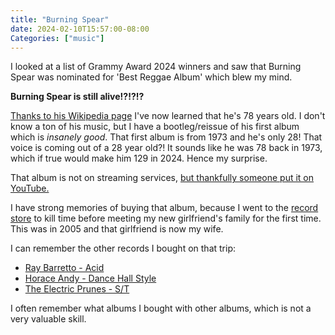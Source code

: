 ```yaml
---
title: "Burning Spear"
date: 2024-02-10T15:57:00-08:00
Categories: ["music"]
---
```


I looked at a list of Grammy Award 2024 winners and saw that Burning Spear was nominated for 'Best Reggae Album' which blew my mind. 

**Burning Spear is still alive!?!?!?**

[Thanks to his Wikipedia page](https://en.wikipedia.org/wiki/Burning_Spear) I've now learned that he's 78 years old. I don't know a ton of his music, but I have a bootleg/reissue of his first album which is *insanely good*. That first album is from 1973 and he's only 28! That voice is coming out of a 28 year old?! It sounds like he was 78 back in 1973, which if true would make him 129 in 2024. Hence my surprise.

That album is not on streaming services, [but thankfully someone put it on YouTube.](https://www.youtube.com/watch?v=arvwRBPaQes)

I have strong memories of buying that album, because I went to the [record store](https://blackandread.com) to kill time before meeting my new girlfriend's family for the first time. This was in 2005 and that girlfriend is now my wife.

I can remember the other records I bought on that trip:
- [Ray Barretto - Acid](https://www.youtube.com/watch?v=gXR7Rpo6rNI&list=PL0LeaI4W7Oc_PgX4msr3FYqCxrT_4wuHs&index=4)
- [Horace Andy - Dance Hall Style](https://www.youtube.com/watch?v=TMLHsJjAQHc)
- [The Electric Prunes - S/T](https://youtu.be/jg_4Yz-wV70?t=962)

I often remember what albums I bought with other albums, which is not a very valuable skill.
